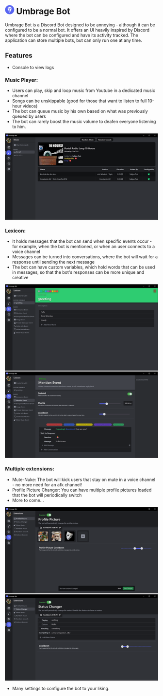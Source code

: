 # <img src="assets/icon/icon.png" width="30"/> Umbrage Bot

Umbrage Bot is a Discord Bot designed to be annoying - although it can be configured to be a normal bot. It offers an UI heavily inspired by Discord where the bot can be configured and have its activity tracked. The application can store multiple bots, but can only run one at any time.

## Features
- Console to view logs
### Music Player:
- Users can play, skip and loop music from Youtube in a dedicated music channel
- Songs can be unskippable (good for those that want to listen to full 10-hour videos)
- The bot can queue music by his own based on what was previously queued by users
- The bot can rarely boost the music volume to deafen everyone listening to him.
<img src="assets/github/music.png"/>

### Lexicon:
- It holds messages that the bot can send when specific events occur - for example, when the bot is mentioned, or when an user connects to a voice channel
- Messages can be turned into conversations, where the bot will wait for a response until sending the next message
- The bot can have custom variables, which hold words that can be used in messages, so that the bot's responses can be more unique and creative
<img src="assets/github/variable.png"/>
<img src="assets/github/event.png"/>

### Multiple extensions:
- Mute-Nuke: The bot will kick users that stay on mute in a voice channel - no more need for an afk channel!
- Profile Picture Changer: You can have multiple profile pictures loaded that the bot will periodically switch
- More to come...
<img src="assets/github/profile.png"/>
<img src="assets/github/status.png"/>

- Many settings to configure the bot to your liking.
